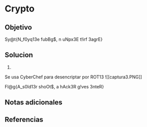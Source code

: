 # Crypto
## Objetivo
Sy@t{N_f0yq13e fubBg$, n uNpx3E t!irf 3agrE}

## Solucion
1)
Se usa CyberChef para desencriptar por ROT13
	![[captura3.PNG]]

Fl@g{A_s0ld13r shoOt$, a hAck3R g!ves 3nteR}

## Notas adicionales
## Referencias 


